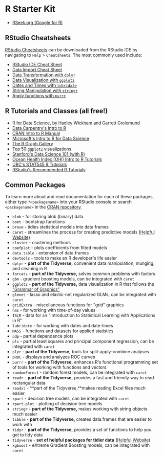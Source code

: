 # R Starter Kit

- [RSeek.org (Google for R)](http://rseek.org)

## RStudio Cheatsheets

[RStudio Cheatsheets](https://www.rstudio.com/resources/cheatsheets/) can be downloaded from the RStudio IDE by navigating to `Help` > `Cheatsheets`. The most commonly used include:

- [RStudio IDE Cheat Sheet](https://github.com/rstudio/cheatsheets/raw/master/rstudio-ide.pdf)
- [Data Import Cheat Sheet](https://github.com/rstudio/cheatsheets/raw/master/data-import.pdf)
- [Data Transformation with `dplyr`](https://github.com/rstudio/cheatsheets/raw/master/data-transformation.pdf)
- [Data Visualization with `ggplot2`](https://github.com/rstudio/cheatsheets/raw/master/data-visualization-2.1.pdf)
- [Dates and Times with `lubridate`](https://github.com/rstudio/cheatsheets/raw/master/lubridate.pdf)
- [String Manipulation with `stringr`](https://github.com/rstudio/cheatsheets/raw/master/strings.pdf)
- [Apply functions with `purrr`](https://github.com/rstudio/cheatsheets/raw/master/purrr.pdf)

## R Tutorials and Classes (all free!)

- [R for Data Science, by Hadley Wickham and Garrett Grolemund](https://r4ds.had.co.nz/)
- [Data Carpentry's Intro to R](https://datacarpentry.org/R-genomics/01-intro-to-R.html)
- [CRAN Intro to R Manual](https://cran.r-project.org/doc/manuals/r-release/R-intro.pdf)
- [Microsoft's Intro to R for Data Science](https://www.edx.org/course/introduction-to-r-for-data-science)
- [The R Graph Gallery](https://www.r-graph-gallery.com/)
- [Top 50 `ggplot2` visualizations](http://r-statistics.co/Top50-Ggplot2-Visualizations-MasterList-R-Code.html)
- [Stanford's Data Science 101 (with R)](https://web.stanford.edu/class/stats101/)
- [Ocean Health Index (OHI) Intro to R Tutorials](https://github.com/OHI-Science/data-science-training)
- [UBC's STAT545 R Tutorials](https://stat545.com/topics.html)
- [RStudio's Recommended R Tutorials](https://github.com/rstudio-education/rstats-ed)

## Common Packages

To learn more about and read documentation for each of these packages, either type `?<packagename>` into your RStudio console or search `<packagename>` in the [CRAN repository](https://cran.r-project.org/web/packages/available_packages_by_name.html).

- `blob` - for storing blob (binary) data
- `boot` - bootstrap functions
- `broom` - tidies statistical models into data frames
- `caret` - streamlines the process for creating predictive models [(Helpful Website)](http://topepo.github.io/caret/index.html)
- `cluster` - clustering methods
- `coefplot` - plots coefficients from fitted models
- `data.table` - extension of data.frames
- `devtools` - tools to make an R developer's life easier
- `dplyr` - **part of the Tidyverse,** convenient data manipulation, munging, and cleaning in R
- `forcats` - **part of the Tidyverse,** solves common problems with factors
- `gbm` - gradient boosting models, can be integrated with `caret`
- `ggplot2` - **part of the Tidyverse,** data visualization in R that follows the ["Grammar of Graphics"](https://www.amazon.com/Grammar-Graphics-Statistics-Computing/dp/0387245448)
- `glmnet` - lasso and elastic-net regularized GLMs, can be integrated with `caret`
- `gridExtra` - miscellaneous functions for "grid" graphics
- `hms` - for working with time-of-day values
- `ISLR` - data for an "Introduction to Statistical Learning with Applications in R"
- `lubridate` - for working with dates and date-times
- `MASS` - functions and datasets for applied statistics
- `pdp` - partial dependence plots
- `pls` - partial least squares and principal component regression, can be integrated with `caret`
- `plyr` - **part of the Tidyverse,** tools for split-apply-combine analyses
- `pROC` - displays and analyzes ROC curves
- `purrr` - **part of the Tidyverse,** enhances R's functional programming set of tools for working with functions and vectors
- `randomForest` - random forest models, can be integrated with `caret`
- `readr` - **part of the Tidyverse,** provides a fast and friendly way to read rectangular data
- `readxl` - **part of the Tidyverse,**makes reading Excel files much easier
- `rpart` - decision tree models, can be integrated with `caret`
- `rpart.plot` - plotting of decision tree models
- `stringr` - **part of the Tidyverse,** makes working with string objects much easier
- `tibble` - **part of the Tidyverse,** creates data.frames that are easier to work with
- `tidyr` - **part of the Tidyverse,** provides a set of functions to help you get to tidy data
- `tidyverse` - **set of helpful packages for tidier data** [(Helpful Website)](http://tidyverse.org)
- `xgboost` - eXtreme Gradient Boosting models, can be integrated with `caret`
